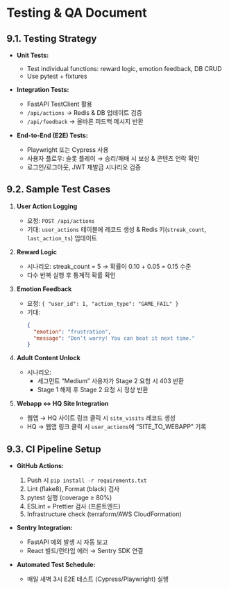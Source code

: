 # Testing & QA Document

## 9.1. Testing Strategy
- **Unit Tests:**  
  - Test individual functions: reward logic, emotion feedback, DB CRUD  
  - Use pytest + fixtures

- **Integration Tests:**  
  - FastAPI TestClient 활용  
  - `/api/actions` → Redis & DB 업데이트 검증  
  - `/api/feedback` → 올바른 피드백 메시지 반환

- **End-to-End (E2E) Tests:**  
  - Playwright 또는 Cypress 사용  
  - 사용자 플로우: 슬롯 플레이 → 승리/패배 시 보상 & 콘텐츠 언락 확인  
  - 로그인/로그아웃, JWT 재발급 시나리오 검증

## 9.2. Sample Test Cases
1. **User Action Logging**  
   - 요청: `POST /api/actions`  
   - 기대: `user_actions` 테이블에 레코드 생성 & Redis 키(`streak_count`, `last_action_ts`) 업데이트

2. **Reward Logic**  
   - 시나리오: streak_count = 5 → 확률이 0.10 + 0.05 = 0.15 수준  
   - 다수 반복 실행 후 통계적 확률 확인

3. **Emotion Feedback**  
   - 요청: `{ "user_id": 1, "action_type": "GAME_FAIL" }`  
   - 기대:  
     ```json
     {
       "emotion": "frustration",
       "message": "Don’t worry! You can beat it next time."
     }
     ```

4. **Adult Content Unlock**  
   - 시나리오:  
     - 세그먼트 “Medium” 사용자가 Stage 2 요청 시 403 반환  
     - Stage 1 해제 후 Stage 2 요청 시 정상 반환

5. **Webapp ↔ HQ Site Integration**  
   - 웹앱 → HQ 사이트 링크 클릭 시 `site_visits` 레코드 생성  
   - HQ → 웹앱 링크 클릭 시 `user_actions`에 “SITE_TO_WEBAPP” 기록

## 9.3. CI Pipeline Setup
- **GitHub Actions:**  
  1. Push 시 `pip install -r requirements.txt`  
  2. Lint (flake8), Format (black) 검사  
  3. pytest 실행 (coverage ≥ 80%)  
  4. ESLint + Prettier 검사 (프론트엔드)  
  5. Infrastructure check (terraform/AWS CloudFormation)

- **Sentry Integration:**  
  - FastAPI 예외 발생 시 자동 보고  
  - React 빌드/런타임 에러 → Sentry SDK 연결

- **Automated Test Schedule:**  
  - 매일 새벽 3시 E2E 테스트 (Cypress/Playwright) 실행
